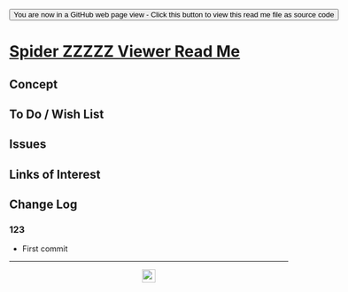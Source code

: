 <span style=display:none; >  <a href="https://ladybug-tools.github.io/spider-2020/" title="View file as a web page.">You are now in a GitHub source code view - click this link to view Read Me file as a web page</a> </span>

<div><input type=button onclick=window.top.location.href="https://github.com/ladybug-tools/spider-2020/blob/master/README.md" value='You are now in a GitHub web page view - Click this button to view this read me file as source code' ></div>


# [Spider ZZZZZ Viewer Read Me]( https://www.ladybug.tools/spider-2020/assets/readme.html )

<!--@@@
<iframe src=https://www.ladybug.tools/spider-2020/xxxxx/ class=iframe-resize ></iframe></div>
_Spider ZZZZZ Viewer_

### Full Screen: [Spider ZZZZZ Viewer]( https://www.ladybug.tools/spider-2020/xxxxxx/ )
@@@-->


## Concept


## To Do / Wish List


## Issues


## Links of Interest


## Change Log


### 123

* First commit


***

<center title="hello! Click me to go up to the top" ><a href=javascript:window.scrollTo(0,0); style=text-decoration:none; > <img width=24 src="https://ladybug.tools/artwork/icons_bugs/ico/spider.ico" > </a></center>

